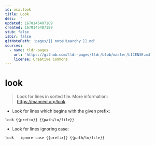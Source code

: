 ```yaml
---
id: osx.look
title: Look
desc: ''
updated: 1670145407189
created: 1670145407189
stub: false
isDir: false
gitNotePath: 'pages/{{ noteHiearchy }}.md'
sources:
  - name: tldr-pages
    url: 'https://github.com/tldr-pages/tldr/blob/master/LICENSE.md'
    license: Creative Commons
---
```

# look

> Look for lines in sorted file.
> More information: <https://manned.org/look>.

- Look for lines which begins with the given prefix:

`look {{prefix}} {{path/to/file}}`

- Look for lines ignoring case:

`look --ignore-case {{prefix}} {{path/to/file}}`

